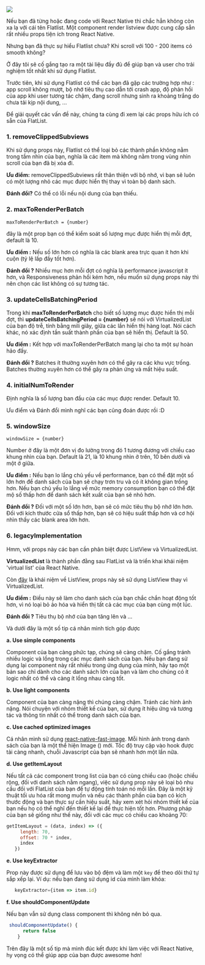 ![](https://images.viblo.asia/0234f46b-e4f3-4b5b-8ebf-f9a55322b54a.png)


Nếu bạn đã từng hoặc đang code với React Native thì chắc hẳn không còn xa lạ với cái tên Flatlist. Một component render listview được cung cấp sẵn rất nhiều props tiện ích trong React Native.

Nhưng bạn đã thực sự hiểu Flatlist chưa? Khi scroll với 100 - 200 items có smooth không?

Ở đây tôi sẽ cố gắng tạo ra một tài liệu đầy đủ để giúp bạn và user cho trải nghiệm tốt nhất khi sử dụng Flatlist.

Trước tiên, khi sử dụng Flatlist có thể các bạn đã gặp các trường hợp như : app scroll không mượt, bộ nhớ tiêu thụ cao dẫn tới crash app, độ phản hồi của app khi user tương tác chậm, đang scroll nhưng sinh ra khoảng trắng do chưa tải kịp nội dung, ...

Để giải quyết các vấn đề này, chúng ta cùng đi xem lại các props hữu ích có sẵn của FlatList.

### 1. removeClippedSubviews
Khi sử dụng props này, Flatlist có thể loại bỏ các thành phần không nằm trong tầm nhìn của bạn, nghĩa là các item mà không nằm trong vùng nhìn scroll của bạn đã bị xóa đi.

**Ưu điểm:**  removeClippedSubviews rất thân thiện với bộ nhớ, vì bạn sẽ luôn có một lượng nhỏ các mục được hiển thị thay vì toàn bộ danh sách.

**Đánh đổi?** Có thể có lỗi nếu nội dung của bạn thiếu.

### 2. maxToRenderPerBatch
`maxToRenderPerBatch = {number}`

đây là một prop bạn có thể kiểm soát số lượng mục được hiển thị mỗi đợt, default là 10. 

**Ưu điểm :** Nếu số lớn hơn có nghĩa là các blank area trực quan ít hơn khi cuộn (tỷ lệ lấp đầy tốt hơn).

**Đánh đổi ?**  Nhiều mục hơn mỗi đợt có nghĩa là performance javascript ít hơn, và Responsiveness phản hồi kém hơn, nếu muốn sử dụng props này thì nên chọn các list không có sự tương tác.

### 3. updateCellsBatchingPeriod

Trong khi **maxToRenderPerBatch** cho biết số lượng mục được hiển thị mỗi đợt, thì **updateCellsBatchingPeriod = {number}** sẽ nói với VirtualizedList của bạn độ trễ, tính bằng mili giây, giữa các lần hiển thị hàng loạt. Nói cách khác, nó xác định tần suất thành phần của bạn sẽ hiển thị. Default là 50.

**Ưu điểm :** Kết hợp với maxToRenderPerBatch mang lại cho ta một sự hoàn hảo đấy.

**Đánh đổi ?** Batches ít thường xuyên hơn có thể gây ra các khu vực trống. Batches thường xuyên hơn có thể gây ra phản ứng và mất hiệu suất.

### 4. initialNumToRender
Định nghĩa là số lượng ban đầu của các mục được render. Default 10.

Ưu điểm và Đánh đổi mình nghĩ các bạn cũng đoán được rồi :D

### 5. windowSize

`windowSize = {number}`

Number ở đây là một đơn vị đo lường trong đó 1 tương đương với chiều cao khung nhìn của bạn. Default là 21, là 10 khung nhìn ở trên, 10 bên dưới và một ở giữa.

**Ưu điểm :** Nếu bạn lo lắng chủ yếu về performance, bạn có thể đặt một số lớn hơn để danh sách của bạn sẽ chạy trơn tru và có ít không gian trống hơn. Nếu bạn chủ yếu lo lắng về mức memory consumption bạn có thể đặt mộ số thấp hơn để danh sách kết xuất của bạn sẽ nhỏ hơn.

**Đánh đổi ?**  Đối với một số lớn hơn, bạn sẽ có mức tiêu thụ bộ nhớ lớn hơn. Đối với kích thước cửa sổ thấp hơn, bạn sẽ có hiệu suất thấp hơn và cơ hội nhìn thấy các blank area lớn hơn.

### 6. legacyImplementation

Hmm, với props này các bạn cần phân biệt được ListView và VirtualizedList. 

**VirtualizedList** là thành phần đằng sau FlatList và là triển khai khái niệm 'virtual list' của React Native.

Còn [đây](https://reactnative.dev/docs/listview#__docusaurus) là khái niệm về ListView, props này sẽ sử dụng ListView thay vì VirtualizedList.

**Ưu điểm :** Điều này sẽ làm cho danh sách của bạn chắc chắn hoạt động tốt hơn, vì nó loại bỏ ảo hóa và hiển thị tất cả các mục của bạn cùng một lúc.

**Đánh đổi ?** Tiêu thụ bộ nhớ của bạn tăng lên và ...

Và dưới đây là một số tip cá nhân mình tích góp được

**a. Use simple components**

Component của bạn càng phức tạp, chúng sẽ càng chậm. Cố gắng tránh nhiều logic và lồng trong các mục danh sách của bạn. Nếu bạn đang sử dụng lại component này rất nhiều trong ứng dụng của mình, hãy tạo một bản sao chỉ dành cho các danh sách lớn của bạn và làm cho chúng có ít logic nhất có thể và càng ít lồng nhau càng tốt.

**b. Use light components**

Component của bạn càng nặng thì chúng càng chậm. Tránh các hình ảnh nặng. Nói chuyện với nhóm thiết kế của bạn, sử dụng ít hiệu ứng và tương tác và thông tin nhất có thể trong danh sách của bạn.

**c. Use cached optimized images**

Cá nhân mình sử dụng [react-native-fast-image](https://github.com/DylanVann/react-native-fast-image). Mỗi hình ảnh trong danh sách của bạn là một thể hiện Image () mới. Tốc độ truy cập vào hook được tải càng nhanh, chuỗi Javascript của bạn sẽ nhanh hơn một lần nữa.

**d. Use getItemLayout**

Nếu tất cả các component trong list của bạn có cùng chiều cao (hoặc chiều rộng, đối với danh sách nằm ngang), việc sử dụng prop này sẽ loại bỏ nhu cầu đối với FlatList của bạn để tự động tính toán nó mỗi lần. Đây là một kỹ thuật tối ưu hóa rất mong muốn và nếu các thành phần của bạn có kích thước động và bạn thực sự cần hiệu suất, hãy xem xét hỏi nhóm thiết kế của bạn nếu họ có thể nghĩ đến thiết kế lại để thực hiện tốt hơn. Phương pháp của bạn sẽ giống như thế này, đối với các mục có chiều cao khoảng 70:

```js
getItemLayout = (data, index) => ({
     length: 70,
     offset: 70 * index,
     index
   })
```

**e. Use keyExtractor**

Prop này được sử dụng để lưu vào bộ đệm và làm một `key` để theo dõi thứ tự sắp xếp lại. Ví dụ: nếu bạn đang sử dụng id của mình làm khóa:

```js
   keyExtractor={item => item.id}
```

**f. Use shouldComponentUpdate**

Nếu bạn vẫn sử dụng class component thì không nên bỏ qua.

```js
 shouldComponentUpdate() {
      return false
    }
```

Trên đây là một số tip mà mình đúc kết được khi làm việc với React Native, hy vọng có thể giúp app của bạn được awesome hơn!